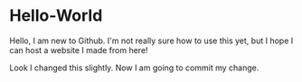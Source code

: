 # Hello-World
Hello, I am new to Github. I'm not really sure how to use this yet, but I hope I can host a website I made from here!

Look I changed this slightly. Now I am going to commit my change.

